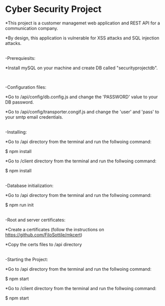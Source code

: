 # Cyber Security Project

*This project is a customer managemet web application and REST API for a communication company.

*By design, this application is vulnerable for XSS attacks and SQL injection attacks.


<br />
-Prerequiesits:

*Install mySQL on your machine and create DB called "securityprojectdb".

<br />

-Configuration files:

*Go to /api/config/db.config.js and change the 'PASSWORD' value to your DB password.

*Go to /api/config/transporter.congif.js and change the 'user' and 'pass' to your smtp email credentials.

<br />
-Installing:

*Go to /api directory from the terminal and run the follwoing command:

$ npm install

*Go to /client directory from the terminal and run the follwoing command:

$ npm install


<br />
-Database initialization:

*Go to /api directory from the terminal and run the follwoing command:

$ npm run init

<br />
-Root and server certificates:

*Create a certificates (follow the instructions on https://github.com/FiloSottile/mkcert)

*Copy the certs files to /api directory

<br />
-Starting the Project:

*Go to /api directory from the terminal and run the follwoing command:

$ npm start

*Go to /client directory from the terminal and run the follwoing command:

$ npm start
